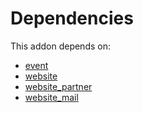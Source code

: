 # Dependencies

This addon depends on:

- [event](../../odoo-bringout-oca-ocb-event)
- [website](../../odoo-bringout-oca-ocb-website)
- [website_partner](../../odoo-bringout-oca-ocb-website_partner)
- [website_mail](../../odoo-bringout-oca-ocb-website_mail)
